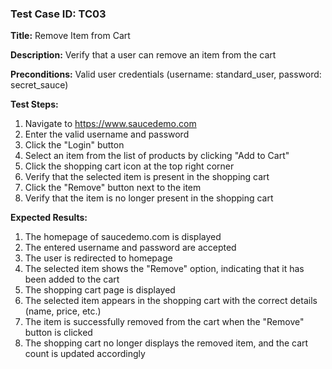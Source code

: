 ### Test Case ID: TC03

**Title:** Remove Item from Cart

**Description:** Verify that a user can remove an item from the cart

**Preconditions:** Valid user credentials (username: standard_user, password: secret_sauce)

**Test Steps:**

1. Navigate to https://www.saucedemo.com
2. Enter the valid username and password
3. Click the "Login" button
4. Select an item from the list of products by clicking "Add to Cart"
5. Click the shopping cart icon at the top right corner
6. Verify that the selected item is present in the shopping cart
7. Click the "Remove" button next to the item
8. Verify that the item is no longer present in the shopping cart

**Expected Results:**

1. The homepage of saucedemo.com is displayed
2. The entered username and password are accepted
3. The user is redirected to homepage
4. The selected item shows the "Remove" option, indicating that it has been added to the cart
5. The shopping cart page is displayed
6. The selected item appears in the shopping cart with the correct details (name, price, etc.)
7. The item is successfully removed from the cart when the "Remove" button is clicked
8. The shopping cart no longer displays the removed item, and the cart count is updated accordingly
